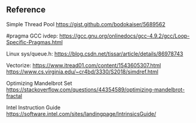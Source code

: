 ## Reference

Simple Thread Pool
https://gist.github.com/bodokaiser/5689562

#pragma GCC ivdep:
https://gcc.gnu.org/onlinedocs/gcc-4.9.2/gcc/Loop-Specific-Pragmas.html

Linux sys/queue.h:
https://blog.csdn.net/tissar/article/details/86978743

Vectorize: 
https://www.itread01.com/content/1543605307.html
https://www.cs.virginia.edu/~cr4bd/3330/S2018/simdref.html

Optimizing Mandelbrot Set
https://stackoverflow.com/questions/44354589/optimizing-mandelbrot-fractal

Intel Instruction Guide
https://software.intel.com/sites/landingpage/IntrinsicsGuide/